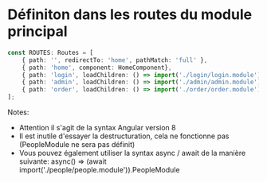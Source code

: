 <!-- .slide: class="with-code inconsolata" -->
# Définiton dans les routes du module principal

```typescript
const ROUTES: Routes = [
    { path: '', redirectTo: 'home', pathMatch: 'full' },
    { path: 'home', component: HomeComponent},
    { path: 'login', loadChildren: () => import('./login/login.module').then(m => m.LoginModule) },
    { path: 'admin', loadChildren: () => import('./admin/admin.module').then(m => m.AdminModule) },
    { path: 'order', loadChildren: () => import('./order/order.module').then(m => m.AdminModule) }
];

```
<!-- .element: class="big-code" -->
Notes:
- Attention il s'agit de la syntax Angular version 8
- Il est inutile d'essayer la destructuration, cela ne fonctionne pas (PeopleModule ne sera pas définit)
- Vous pouvez également utiliser la syntax async / await de la manière suivante: async() => (await import('./people/people.module')).PeopleModule
